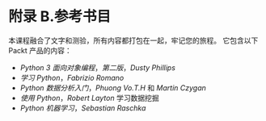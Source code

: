 # 附录 B.参考书目

本课程融合了文字和测验，所有内容都打包在一起，牢记您的旅程。 它包含以下 Packt 产品的内容：

*   *Python 3 面向对象编程*，*第二版*，*Dusty Phillips*
*   *学习 Python*，*Fabrizio Romano*
*   *Python 数据分析入门*，*Phuong Vo.T.H* 和 *Martin Czygan*
*   *使用 Python*，*Robert Layton* 学习数据挖掘
*   *Python 机器学习*，*Sebastian Raschka*